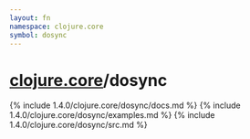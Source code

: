 ```yaml
---
layout: fn
namespace: clojure.core
symbol: dosync
---
```


# [clojure.core](../)/dosync

{% include 1.4.0/clojure.core/dosync/docs.md %}
{% include 1.4.0/clojure.core/dosync/examples.md %}
{% include 1.4.0/clojure.core/dosync/src.md %}


